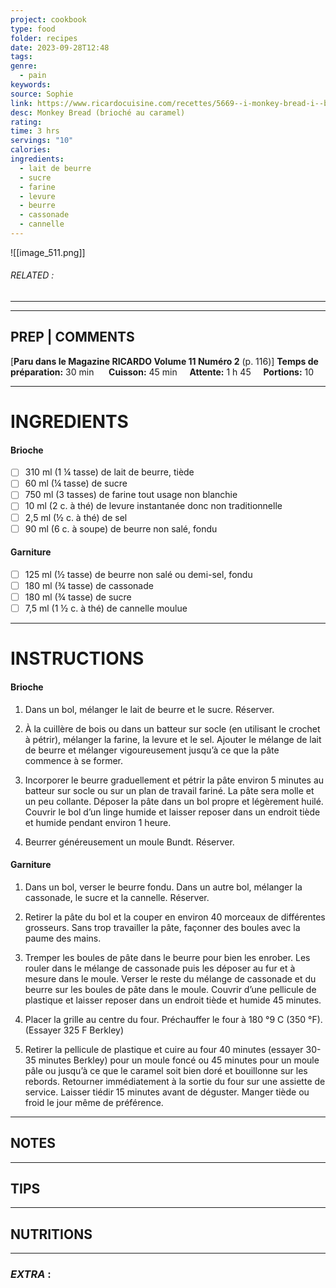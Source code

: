 ```yaml
---
project: cookbook
type: food
folder: recipes
date: 2023-09-28T12:48
tags: 
genre:
  - pain
keywords: 
source: Sophie
link: https://www.ricardocuisine.com/recettes/5669--i-monkey-bread-i--brioche-au-caramel-
desc: Monkey Bread (brioché au caramel)
rating: 
time: 3 hrs
servings: "10"
calories: 
ingredients:
  - lait de beurre
  - sucre
  - farine
  - levure
  - beurre
  - cassonade
  - cannelle
---
```


![[image_511.png]]
###### *RELATED* : 
---


---
## PREP | COMMENTS

[**Paru dans le Magazine RICARDO Volume 11 Numéro 2** (p. 116)]
**Temps de préparation:** 30 min      **Cuisson:** 45 min     **Attente:** 1 h 45     **Portions:** 10

---
# INGREDIENTS

#### **Brioche**

- [ ] 310 ml (1 ¼ tasse) de lait de beurre, tiède
- [ ] 60 ml (¼ tasse) de sucre
- [ ] 750 ml (3 tasses) de farine tout usage non blanchie
- [ ] 10 ml (2 c. à thé) de levure instantanée donc non traditionnelle
- [ ] 2,5 ml (½ c. à thé) de sel
- [ ] 90 ml (6 c. à soupe) de beurre non salé, fondu

#### **Garniture**

- [ ] 125 ml (½ tasse) de beurre non salé ou demi-sel, fondu
- [ ] 180 ml (¾ tasse) de cassonade
- [ ] 180 ml (¾ tasse) de sucre
- [ ] 7,5 ml (1 ½ c. à thé) de cannelle moulue

---
# INSTRUCTIONS

#### **Brioche**

1. Dans un bol, mélanger le lait de beurre et le sucre. Réserver.

2. À la cuillère de bois ou dans un batteur sur socle (en utilisant le crochet à pétrir), mélanger la farine, la levure et le sel. Ajouter le mélange de lait de beurre et mélanger vigoureusement jusqu’à ce que la pâte commence à se former.

3. Incorporer le beurre graduellement et pétrir la pâte environ 5 minutes au batteur sur socle ou sur un plan de travail fariné. La pâte sera molle et un peu collante. Déposer la pâte dans un bol propre et légèrement huilé. Couvrir le bol d’un linge humide et laisser reposer dans un endroit tiède et humide pendant environ 1 heure.

4. Beurrer généreusement un moule Bundt. Réserver.
  
#### **Garniture**

1. Dans un bol, verser le beurre fondu. Dans un autre bol, mélanger la cassonade, le sucre et la cannelle. Réserver.

2. Retirer la pâte du bol et la couper en environ 40 morceaux de différentes grosseurs. Sans trop travailler la pâte, façonner des boules avec la paume des mains.
  
3. Tremper les boules de pâte dans le beurre pour bien les enrober. Les rouler dans le mélange de cassonade puis les déposer au fur et à mesure dans le moule. Verser le reste du mélange de cassonade et du beurre sur les boules de pâte dans le moule. Couvrir d’une pellicule de plastique et laisser reposer dans un endroit tiède et humide 45 minutes. 

4. Placer la grille au centre du four. Préchauffer le four à 180 °9 C (350 °F). (Essayer 325 F Berkley)

5. Retirer la pellicule de plastique et cuire au four 40 minutes (essayer 30-35 minutes Berkley) pour un moule foncé ou 45 minutes pour un moule pâle ou jusqu’à ce que le caramel soit bien doré et bouillonne sur les rebords. Retourner immédiatement à la sortie du four sur une assiette de service. Laisser tiédir 15 minutes avant de déguster. Manger tiède ou froid le jour même de préférence.

---
## NOTES



---
## TIPS



---
## NUTRITIONS



---
### *EXTRA* :



